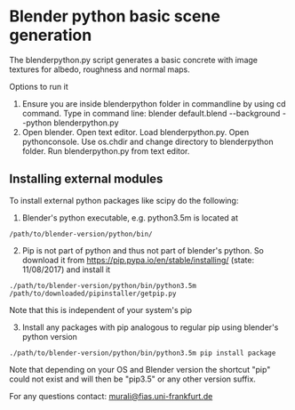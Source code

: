 # Blender python basic scene generation

The blenderpython.py script generates a basic concrete with image textures for albedo, roughness and normal maps. 

Options to run it


1.  Ensure you are inside blenderpython folder in commandline by using cd command. Type in command line:  blender default.blend --background --python blenderpython.py 
2. Open blender. Open text editor. Load blenderpython.py. Open pythonconsole. Use os.chdir and change directory to blenderpython folder. Run blenderpython.py from text editor.

## Installing external modules

To install external python packages like scipy do the following:

1. Blender's python executable, e.g. python3.5m is located at 
~~~
/path/to/blender-version/python/bin/ 
~~~

2. Pip is not part of python and thus not part of blender's python. So download it from https://pip.pypa.io/en/stable/installing/ (state: 11/08/2017) and install it
~~~
./path/to/blender-version/python/bin/python3.5m /path/to/downloaded/pipinstaller/getpip.py
~~~
Note that this is independent of your system's pip

3. Install any packages with pip analogous to regular pip using blender's python version
~~~
./path/to/blender-version/python/bin/python3.5m pip install package
~~~
Note that depending on your OS and Blender version the shortcut "pip" could not exist and will then be "pip3.5" or any other version suffix.


For any questions contact: murali@fias.uni-frankfurt.de
